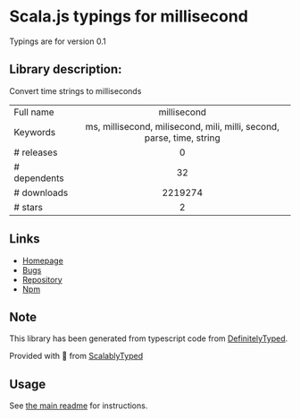 
# Scala.js typings for millisecond

Typings are for version 0.1

## Library description:
Convert time strings to milliseconds

|                    |                 |
| ------------------ | :-------------: |
| Full name          | millisecond |
| Keywords           | ms, millisecond, milisecond, mili, milli, second, parse, time, string |
| # releases         | 0 |
| # dependents       | 32 |
| # downloads        | 2219274 |
| # stars            | 2 |

## Links
- [Homepage](https://github.com/unshiftio/millisecond)
- [Bugs](https://github.com/unshiftio/millisecond/issues)
- [Repository](https://github.com/unshiftio/millisecond)
- [Npm](https://www.npmjs.com/package/millisecond)
    


## Note
This library has been generated from typescript code from [DefinitelyTyped](https://definitelytyped.org).

Provided with :purple_heart: from [ScalablyTyped](https://github.com/oyvindberg/ScalablyTyped)

## Usage
See [the main readme](../../readme.md) for instructions.


